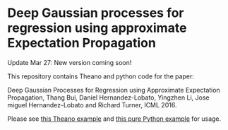 # Deep Gaussian processes for regression using approximate Expectation Propagation

Update Mar 27: New version coming soon! 

This repository contains Theano and python code for the paper:

Deep Gaussian Processes for Regression using Approximate Expectation Propagation, Thang Bui, Daniel Hernandez-Lobato, Yingzhen Li, Jose miguel Hernandez-Lobato and Richard Turner, ICML 2016.

Please see [this Theano example](theano/tests/test_toy_1D.py) and [this pure Python example](numpy/tests/test_toy_1D.py) for usage.
